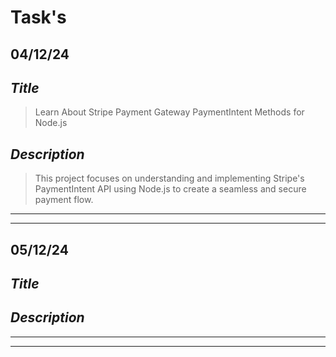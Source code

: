 # Task's

## 04/12/24

## _Title_

> Learn About Stripe Payment Gateway PaymentIntent Methods for Node.js

## _Description_

> This project focuses on understanding and implementing Stripe's PaymentIntent API using Node.js to create a seamless and secure payment flow.

---

---

## 05/12/24

## _Title_

> 

## _Description_

> 

---

---
